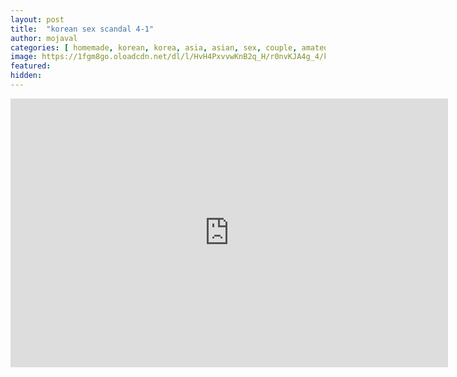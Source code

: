 ```yaml
---
layout: post
title:  "korean sex scandal 4-1"
author: mojaval
categories: [ homemade, korean, korea, asia, asian, sex, couple, amateur, scandal, motel, adult, self, camera, real ]
image: https://1fgm8go.oloadcdn.net/dl/l/HvH4PxvvwKnB2q_H/r0nvKJA4g_4/korean-sex-scandal-4-1___7b533f858e5013915876419795e9e5030dd6c511.mp4_splash.jpg?mime=true
featured: 
hidden: 
---
```


<iframe src="https://openload.co/embed/fj4SETt8NMI/korean-sex-scandal-4-1___7b533f858e5013915876419795e9e5030dd6c511.mp4" scrolling="no" frameborder="0" width="700" height="430" allowfullscreen="true" webkitallowfullscreen="true" mozallowfullscreen="true"></iframe>